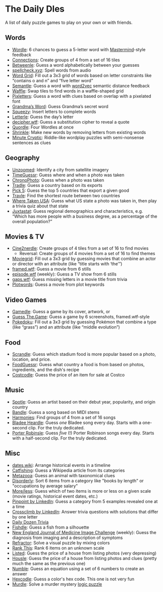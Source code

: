 # The Daily Dles

A list of daily puzzle games to play on your own or with friends.

## Words

* [Wordle](https://www.nytimes.com/games/wordle): 6 chances to guess a 5-letter
  word with
  [Mastermind](https://en.wikipedia.org/wiki/Mastermind_(board_game))-style
  feedback
* [Connections](https://www.nytimes.com/games/connections): Create groups of 4
  from a set of 16 tiles
* [Betweenle](https://betweenle.com/): Guess a word alphabetically between your
  guesses
* [spellcheck.xyz](https://spellcheck.xyz/): Spell words from audio
* [Word Grid](https://wordgrid.clevergoat.com/): Fill out a 3x3 grid of words
  based on letter constraints like “contains o and n” and “five letter word”
* [Semantle](https://semantle.com/): Guess a word with
  [word2vec](https://en.wikipedia.org/wiki/Word2vec) semantic distance feedback
* [Waffle](https://wafflegame.net/daily): Swap tiles to find words in a
  waffle-shaped grid
* [Pixletters](https://pixletters.com/): Guess a word with clues based on
  overlap with a pixelated font
* [Grandma’s Word](https://grandmasword.com/): Guess Grandma’s secret word
* [Squeezy](https://imsqueezy.com/): Insert letters to complete words
* [Letterle](https://edjefferson.com/letterle/): Guess the day’s letter
* [decipher.wtf](https://decipher.wtf/): Guess a substitution cipher to reveal
  a quote
* [Quordle](https://quordlegame.com/): Four Wordles at once
* [Shrinkle](https://www.shrinkle.org/): Make new words by removing letters
  from existing words
* [Minute Cryptic](https://www.minutecryptic.com/): Riddle-like wordplay
  puzzles with semi-nonsense sentences as clues


## Geography

* [Unzoomed](https://www.unzoomed.com/en): Identify a city from satellite imagery
* [TimeGuessr](https://timeguessr.com/): Guess where and when a photo was taken
* [ChronoPhoto](https://www.chronophoto.app/): Guess when a photo was taken 
* [Tradle](https://games.oec.world/en/tradle/): Guess a country based on its exports
* [Pick 5](https://oec.world/en/games/pick-5): Guess the top 5 countries that
  export a given good
* [Travle](https://travle.earth/): Find the shortest route between two countries
* [Where Taken USA](https://wheretakenusa.teuteuf.fr/): Guess what US state a
  photo was taken in, then play a trivia quiz about that state
* [Juxtastat](https://urbanstats.org/quiz.html): Guess regional demographics
  and characteristics, e.g. “Which has more people with a business degree, as a
  percentage of the overall population?”

## Movies & TV

* [Cine2nerdle](https://www.cinenerdle2.app/): Create groups of 4 tiles from a set of
  16 to find movies
  * Reversal: Create groups of 4 movies from a set of 16 to find themes
* [Moviegrid](https://moviegrid.io/): Fill out a 3x3 grid by guessing movies
  that combine an actor or director with an attribute (like “title starts with
  ‘the’”)
* [framed.wtf](https://framed.wtf/): Guess a movie from 6 stills
* [episode.wtf](https://episode.wtf) (weekly): Guess a TV show from 6 stills
* [gaps.wtf](https://gaps.wtf/): Guess missing letters in a movie title from
  trivia
* [Plotwords](https://plotwords.com/daily): Guess a movie from plot keywords


## Video Games

* [Gamedle](https://www.gamedle.wtf/): Guess a game by its cover, artwork, or
* [Guess The.Game](https://guessthe.game/): Guess a game by 6 screenshots,
  framed.wtf-style
* [Pokedoku](https://pokedoku.com/): Fill out a 3x3 grid by guessing Pokémon
  that combine a type (like “grass”) and an attribute (like “middle evolution”)


## Food

* [Scrandle](https://scrandle.com/): Guess which stadium food is more popular
  based on a photo, location, and price.
* [FoodGuessr](https://www.foodguessr.com/): Guess what country a food is from
  based on photos, ingredients, and the dish's recipe
* [Costcodle](https://costcodle.com/): Guess the price of an item for sale at Costco


## Music

* [Spotle](https://spotle.io/): Guess an artist based on their debut year,
  popularity, and origin country
* [Bandle](https://bandle.app/): Guess a song based on MIDI stems
* [Harmonies](https://harmonies.io/): Find groups of 4 from a set of 16 songs
* [Bladee Heardle](https://bladeeheardle.com/): Guess *one* Bladee song every
  day. Starts with a one-second clip. For the truly dedicated.
* [Porter Robinsle](https://porterrobinsle.com/): Guess *five* (!) Porter
  Robinson songs every day. Starts with a half-second clip. For the truly dedicated.


## Misc

* [dates.wiki](https://dates.wiki): Arrange historical events in a timeline
* [Catfishing](https://catfishing.net/): Guess a Wikipedia article from its categories
* [Metazooa](https://metazooa.com/game): Guess an animal with taxonomical clues
* [Disorderly](https://playdisorderly.com/): Sort 6 items from a category like
  "books by length" or "occupations by average salary"
* [More/less](https://moreorless.io/): Guess which of two items is more or less
  on a given scale (movie ratings, historical event dates, etc.)
* [Pinpoint by LinkedIn](https://www.linkedin.com/games/pinpoint): Guess a
  category from 5 examples revealed one at a time
* [Crossclimb by LinkedIn](https://www.linkedin.com/games/crossclimb): Answer
  trivia questions with solutions that differ by one letter
* [Daily Dozen Trivia](https://dailydozentrivia.com/)
* [Fishdle](https://tacklevillage.com/fishdle-game/): Guess a fish from a silhouette
* [New England Journal of Medicine Image
  Challenge](https://www.nejm.org/image-challenge) (weekly): Guess the
  diagnosis from imaging and a description of symptoms
* [Refractor](https://refractor-game.com/): Solve a visual puzzle by mixing colors
* [Rank This](https://rank-this.com/): Rank 6 items on an unknown scale
* [Listed](https://listed.fun/): Guess the price of a house from listing photos
  (very depressing)
* [Housle](https://housle.house/): Guess the price of a house from listing
  photos and clues (pretty much the same as the previous one)
* [Numble](https://numble.wtf/): Guess an equation using a set of 6 numbers to
  create an answer
* [Hexcodle](https://hexcodle.com/): Guess a color's hex code. This one is not
  very fun
* [Murdle](https://murdle.com/): Solve a murder mystery [logic
  puzzle](https://en.wikipedia.org/wiki/Logic_puzzle)
